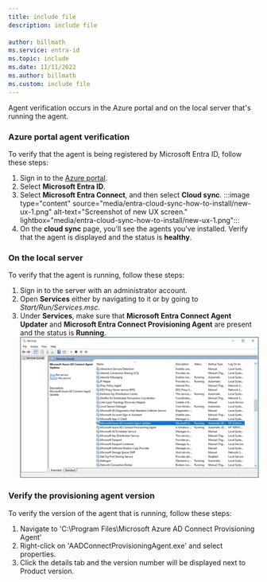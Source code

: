 ```yaml
---
title: include file
description: include file

author: billmath
ms.service: entra-id
ms.topic: include
ms.date: 11/11/2022
ms.author: billmath
ms.custom: include file
---
```


Agent verification occurs in the Azure portal and on the local server that's running the agent.

### Azure portal agent verification

To verify that the agent is being registered by Microsoft Entra ID, follow these steps:

 1. Sign in to the [Azure portal](https://portal.azure.com).
 2. Select **Microsoft Entra ID**.
 3. Select **Microsoft Entra Connect**, and then select **Cloud sync**.
     :::image type="content" source="media/entra-cloud-sync-how-to-install/new-ux-1.png" alt-text="Screenshot of new UX screen." lightbox="media/entra-cloud-sync-how-to-install/new-ux-1.png":::
 4. On the **cloud sync** page, you'll see the agents you've installed.  Verify that the agent is displayed and the status is **healthy**.

### On the local server

To verify that the agent is running, follow these steps:

 1. Sign in to the server with an administrator account.
 2. Open **Services** either by navigating to it or by going to *Start/Run/Services.msc*.
 3. Under **Services**, make sure that **Microsoft Entra Connect Agent Updater** and **Microsoft Entra Connect Provisioning Agent** are present and the status is **Running**.
     [![Screenshot that shows the Windows services.](./media/entra-cloud-sync-how-to-verify-installation/windows-services.png)](./media/entra-cloud-sync-how-to-verify-installation/windows-services.png#lightbox)

### Verify the provisioning agent version

To verify the version of the agent that is running, follow these steps:

1.  Navigate to 'C:\Program Files\Microsoft Azure AD Connect Provisioning Agent'
2.  Right-click on 'AADConnectProvisioningAgent.exe' and select properties.
3.  Click the details tab and the version number will be displayed next to Product version.
